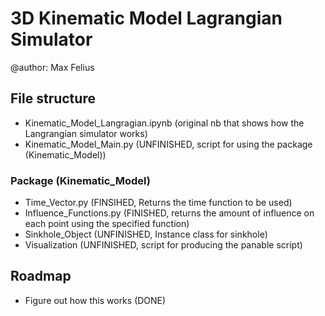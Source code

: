 # 3D Kinematic Model Lagrangian Simulator 
@author: Max Felius

## File structure
- Kinematic_Model_Langragian.ipynb (original nb that shows how the Langrangian simulator works)
- Kinematic_Model_Main.py (UNFINISHED, script for using the package (Kinematic_Model))

### Package (Kinematic_Model)
- Time_Vector.py (FINSIHED, Returns the time function to be used)
- Influence_Functions.py (FINISHED, returns the amount of influence on each point using the specified function)
- Sinkhole_Object (UNFINISHED, Instance class for sinkhole)
- Visualization (UNFINISHED, script for producing the panable script)

## Roadmap 
- Figure out how this works (DONE)
